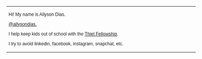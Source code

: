 <html>

<head>
<title>Allyson Dias</title>
</head>

<body>
  <table> 
  <tr>
  <td style="width: 600px; font-size:12px; font-family: sans-serif;">
  
  <p>Hi! My name is Allyson Dias.</p>
  <a href="https://twitter.com/allysondias">@allysondias.</a>
  
  <p>I help keep kids out of school with the
	<a href="www.thielfellowship.com">Thiel Fellowship</a>. </p>
					
<p>I try to avoid linkedin, facebook, instagram, snapchat, etc.</p>					
					

</body>
